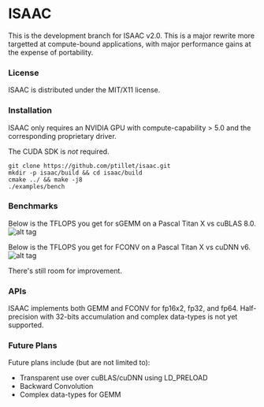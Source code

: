 # ISAAC

This is the development branch for ISAAC v2.0. This is a major rewrite more targetted at compute-bound applications, with major performance gains at the expense of portability.

### License

ISAAC is distributed under the MIT/X11 license.

### Installation

ISAAC only requires an NVIDIA GPU with compute-capability > 5.0 and the corresponding proprietary driver. 

The CUDA SDK is *not* required.

```
git clone https://github.com/ptillet/isaac.git
mkdir -p isaac/build && cd isaac/build
cmake ../ && make -j8
./examples/bench
```

### Benchmarks
Below is the TFLOPS you get for sGEMM on a Pascal Titan X vs cuBLAS 8.0.
![alt tag](https://github.com/ptillet/isaac/raw/master/documentation/bench/GEMM.png)

Below is the TFLOPS you get for FCONV on a Pascal Titan X vs cuDNN v6.
![alt tag](https://github.com/ptillet/isaac/raw/master/documentation/bench/CONV.png)

There's still room for improvement.

### APIs

ISAAC implements both GEMM and FCONV for fp16x2, fp32, and fp64. Half-precision with 32-bits accumulation and complex data-types is not yet supported.

### Future Plans

Future plans include (but are not limited to):
* Transparent use over cuBLAS/cuDNN using LD_PRELOAD
* Backward Convolution
* Complex data-types for GEMM

